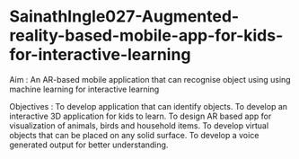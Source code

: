 # SainathIngle027-Augmented-reality-based-mobile-app-for-kids-for-interactive-learning

Aim : An AR-based mobile application that can recognise object using using machine learning for interactive learning

Objectives :
To develop application that can identify objects.
To develop an interactive  3D application for kids to learn.
To design AR based app for visualization of animals, birds and household items.
To develop virtual objects that can be placed on any solid surface.
To develop a voice generated output for better understanding.



